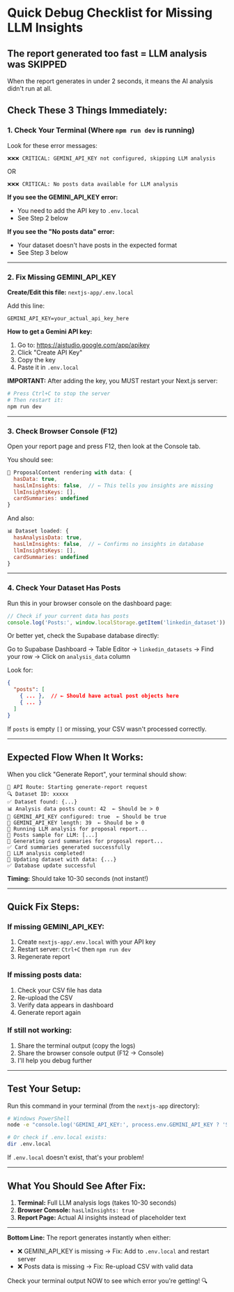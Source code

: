 # Quick Debug Checklist for Missing LLM Insights

## The report generated too fast = LLM analysis was SKIPPED

When the report generates in under 2 seconds, it means the AI analysis didn't run at all.

## Check These 3 Things Immediately:

### 1. Check Your Terminal (Where `npm run dev` is running)

Look for these error messages:

```
❌❌❌ CRITICAL: GEMINI_API_KEY not configured, skipping LLM analysis
```
OR
```
❌❌❌ CRITICAL: No posts data available for LLM analysis
```

**If you see the GEMINI_API_KEY error:**
- You need to add the API key to `.env.local`
- See Step 2 below

**If you see the "No posts data" error:**
- Your dataset doesn't have posts in the expected format
- See Step 3 below

---

### 2. Fix Missing GEMINI_API_KEY

**Create/Edit this file:** `nextjs-app/.env.local`

Add this line:
```
GEMINI_API_KEY=your_actual_api_key_here
```

**How to get a Gemini API key:**
1. Go to: https://aistudio.google.com/app/apikey
2. Click "Create API Key"
3. Copy the key
4. Paste it in `.env.local`

**IMPORTANT:** After adding the key, you MUST restart your Next.js server:
```bash
# Press Ctrl+C to stop the server
# Then restart it:
npm run dev
```

---

### 3. Check Browser Console (F12)

Open your report page and press F12, then look at the Console tab.

You should see:
```javascript
🎨 ProposalContent rendering with data: {
  hasData: true,
  hasLlmInsights: false,  // ← This tells you insights are missing
  llmInsightsKeys: [],
  cardSummaries: undefined
}
```

And also:
```javascript
📊 Dataset loaded: {
  hasAnalysisData: true,
  hasLlmInsights: false,  // ← Confirms no insights in database
  llmInsightsKeys: [],
  cardSummaries: undefined
}
```

---

### 4. Check Your Dataset Has Posts

Run this in your browser console on the dashboard page:
```javascript
// Check if your current data has posts
console.log('Posts:', window.localStorage.getItem('linkedin_dataset'))
```

Or better yet, check the Supabase database directly:

Go to Supabase Dashboard → Table Editor → `linkedin_datasets` → Find your row → Click on `analysis_data` column

Look for:
```json
{
  "posts": [
    { ... },  // ← Should have actual post objects here
    { ... }
  ]
}
```

If `posts` is empty `[]` or missing, your CSV wasn't processed correctly.

---

## Expected Flow When It Works:

When you click "Generate Report", your terminal should show:

```
🚀 API Route: Starting generate-report request
🔍 Dataset ID: xxxxx
✅ Dataset found: {...}
📊 Analysis data posts count: 42  ← Should be > 0
🔑 GEMINI_API_KEY configured: true  ← Should be true
🔑 GEMINI_API_KEY length: 39  ← Should be > 0
🚀 Running LLM analysis for proposal report...
📝 Posts sample for LLM: [...]
🔄 Generating card summaries for proposal report...
✅ Card summaries generated successfully
🎉 LLM analysis completed!
💾 Updating dataset with data: {...}
✅ Database update successful
```

**Timing:** Should take 10-30 seconds (not instant!)

---

## Quick Fix Steps:

### If missing GEMINI_API_KEY:
1. Create `nextjs-app/.env.local` with your API key
2. Restart server: `Ctrl+C` then `npm run dev`
3. Regenerate report

### If missing posts data:
1. Check your CSV file has data
2. Re-upload the CSV
3. Verify data appears in dashboard
4. Generate report again

### If still not working:
1. Share the terminal output (copy the logs)
2. Share the browser console output (F12 → Console)
3. I'll help you debug further

---

## Test Your Setup:

Run this command in your terminal (from the `nextjs-app` directory):

```bash
# Windows PowerShell
node -e "console.log('GEMINI_API_KEY:', process.env.GEMINI_API_KEY ? 'SET (' + process.env.GEMINI_API_KEY.length + ' chars)' : 'NOT SET')"

# Or check if .env.local exists:
dir .env.local
```

If `.env.local` doesn't exist, that's your problem!

---

## What You Should See After Fix:

1. **Terminal:** Full LLM analysis logs (takes 10-30 seconds)
2. **Browser Console:** `hasLlmInsights: true`
3. **Report Page:** Actual AI insights instead of placeholder text

---

**Bottom Line:** The report generates instantly when either:
- ❌ GEMINI_API_KEY is missing → Fix: Add to `.env.local` and restart server
- ❌ Posts data is missing → Fix: Re-upload CSV with valid data

Check your terminal output NOW to see which error you're getting! 🔍


